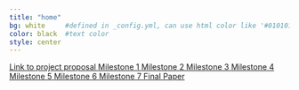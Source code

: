 ```yaml
---
title: "home"
bg: white     #defined in _config.yml, can use html color like '#010101'
color: black  #text color
style: center
---
```


<a href="/RootFinding/documents/15_300_Project_Proposal.pdf" download>
  Link to project proposal
</a>

<a href="/RootFinding/documents/15_300_Milestone_1.pdf" download>
  Milestone 1
</a>

<a href="/RootFinding/documents/15_400_Milestone_2.pdf" download>
  Milestone 2
</a>

<a href="/RootFinding/documents/15_400_Milestone_3.pdf" download>
  Milestone 3
</a>

<a href="/RootFinding/documents/15_400_Milestone_4.pdf" download>
  Milestone 4
</a>

<a href="/RootFinding/documents/15_400_Milestone_5.pdf" download>
  Milestone 5
</a>

<a href="/RootFinding/documents/15_400_Milestone_6.pdf" download>
  Milestone 6
</a>

<a href="/RootFinding/documents/15_400_Milestone_7.pdf" download>
  Milestone 7
</a>

<a href="/RootFinding/documents/15_400_Final_Paper.pdf" download>
  Final Paper
</a>
